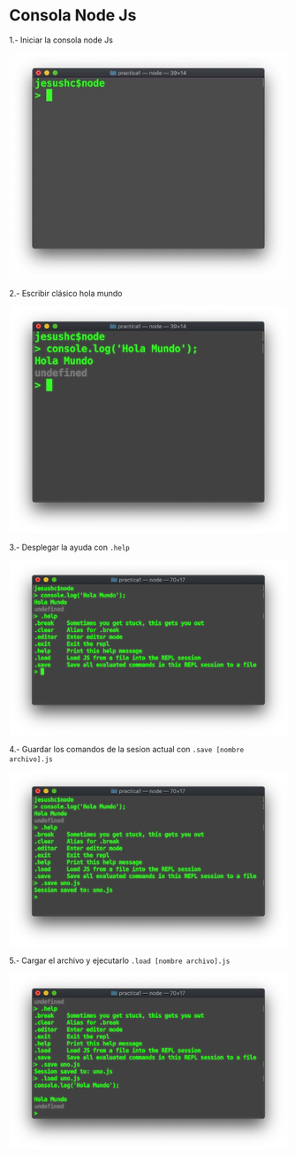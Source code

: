 # Consola Node Js

1.- Iniciar la consola node Js

![Screenshot](image1.jpeg)

2.- Escribir clásico hola mundo

![Screenshot](image2.jpg)

3.- Desplegar la ayuda con ``` .help ```

![Screenshot](image3.png)

4.- Guardar los comandos de la sesion actual con ``` .save [nombre archivo].js ```

![Screenshot](image4.jpg)

5.- Cargar el archivo y ejecutarlo ``` .load [nombre archivo].js  ```

![Screenshot](image5.png)
